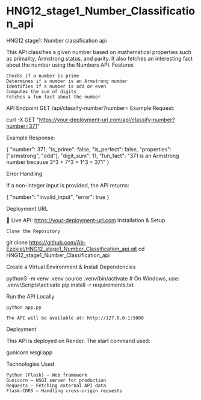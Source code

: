 # HNG12_stage1_Number_Classification_api
HNG12 stage1: Number classification api

This API classifies a given number based on mathematical properties such as primality, Armstrong status, and parity. It also fetches an interesting fact about the number using the Numbers API.
Features

    Checks if a number is prime
    Determines if a number is an Armstrong number
    Identifies if a number is odd or even
    Computes the sum of digits
    Fetches a fun fact about the number

API Endpoint
GET /api/classify-number?number=<integer>
Example Request:

curl -X GET "https://your-deployment-url.com/api/classify-number?number=371"

Example Response:

{
    "number": 371,
    "is_prime": false,
    "is_perfect": false,
    "properties": ["armstrong", "odd"],
    "digit_sum": 11,
    "fun_fact": "371 is an Armstrong number because 3^3 + 7^3 + 1^3 = 371"
}

Error Handling

If a non-integer input is provided, the API returns:

{
    "number": "invalid_input",
    "error": true
}

Deployment URL

🔗 Live API: https://your-deployment-url.com
Installation & Setup

    Clone the Repository

git clone https://github.com/Ab-Ezekiel/HNG12_stage1_Number_Classification_api.git
cd HNG12_stage1_Number_Classification_api

Create a Virtual Environment & Install Dependencies

python3 -m venv .venv
source .venv/bin/activate  # On Windows, use: .venv\Scripts\activate
pip install -r requirements.txt

Run the API Locally

    python app.py

    The API will be available at: http://127.0.0.1:5000

Deployment

This API is deployed on Render. The start command used:

gunicorn wsgi:app

Technologies Used

    Python (Flask) – Web framework
    Gunicorn – WSGI server for production
    Requests – Fetching external API data
    Flask-CORS – Handling cross-origin requests


